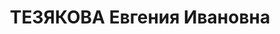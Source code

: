 ---
title: ТЕЗЯКОВА Евгения Ивановна
description: 'Род. в 1902, Пермская обл., г. Соликамск, русская. Проживала: Пермская
  обл., г. Березники.

  Арестована 22.04.1937. Обв.: к.-р., вредительство, терр. Приговор: 23.01.1938 –
  10 лет лишения свободы, конфискация имущества'
---